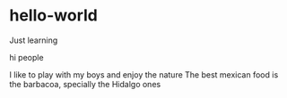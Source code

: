 # hello-world
Just learning 

hi people

I like to play with my boys and enjoy the nature
The best mexican food is the barbacoa, specially the Hidalgo ones

